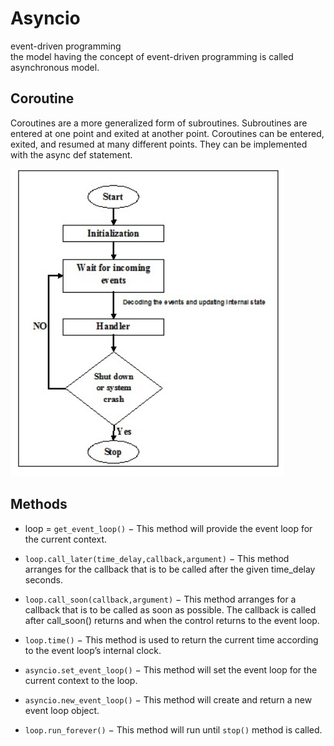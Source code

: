 # Asyncio
event-driven programming  
the model having the concept of event-driven programming is called asynchronous model.


## Coroutine
Coroutines are a more generalized form of subroutines. Subroutines are entered at one point and exited at another point. Coroutines can be entered, exited, and resumed at many different points. They can be implemented with the async def statement.


![](https://github.com/tkxkd0159/TIL_python/blob/main/img/async.PNG) <br>

## Methods
* loop = `get_event_loop()` − This method will provide the event loop for the current context.

* `loop.call_later(time_delay,callback,argument)` − This method arranges for the callback that is to be called after the given time_delay seconds.

* `loop.call_soon(callback,argument)` − This method arranges for a callback that is to be called as soon as possible. The callback is called after call_soon() returns and when the control returns to the event loop.

* `loop.time()` − This method is used to return the current time according to the event loop’s internal clock.

* `asyncio.set_event_loop()` − This method will set the event loop for the current context to the loop.

* `asyncio.new_event_loop()` − This method will create and return a new event loop object.

* `loop.run_forever()` − This method will run until `stop()` method is called.